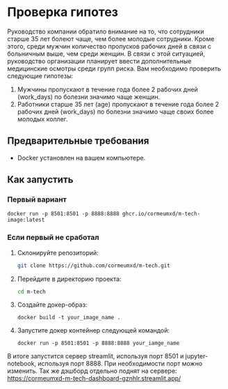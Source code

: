 # Проверка гипотез

Руководство компании обратило внимание на то, что сотрудники старше 35 
лет болеют чаще, чем более молодые сотрудники. Кроме этого, среди мужчин 
количество пропусков рабочих дней в связи с больничным выше, чем среди женщин. 
В связи с этой ситуацией, руководство организации планирует ввести 
дополнительные медицинские осмотры среди групп риска. 
Вам необходимо проверить следующие гипотезы:
1) Мужчины пропускают в течение года более 2 рабочих дней (work_days) по 
болезни значимо чаще женщин.
2) Работники старше 35 лет (age) пропускают в течение года более 2 рабочих 
дней (work_days) по болезни значимо чаще своих более молодых коллег.

## Предварительные требования

- Docker установлен на вашем компьютере.

## Как запустить

### Первый вариант
```
docker run -p 8501:8501 -p 8888:8888 ghcr.io/cormeumxd/m-tech-image:latest
```

### Если первый не сработал
1. Склонируйте репозиторий:

   ```bash
   git clone https://github.com/cormeumxd/m-tech.git
   
2. Перейдите в директорию проекта:

   ```bash
   cd m-tech

3. Создайте докер-образ:

   ```
   docker build -t your_image_name .
   ```

4. Запустите докер контейнер следующей командой:

   ```
   docker run -p 8501:8501 -p 8888:8888 your_iamge_name
   ```

В итоге запустится сервер streamlit, используя порт 8501 и jupyter-notebook, используя порт 8888. При необходимости порт можно изменить.
Так же дэшборд отдельно поднят на сервере: https://cormeumxd-m-tech-dashboard-gznhlr.streamlit.app/
